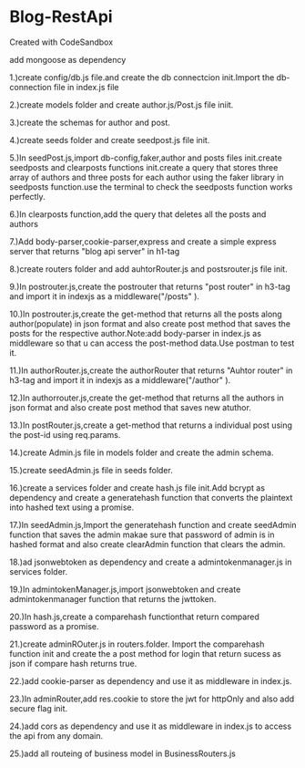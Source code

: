 # Blog-RestApi

Created with CodeSandbox

add mongoose as dependency

1.)create config/db.js file.and create the db connectcion init.Import the db-connection file in index.js file

2.)create models folder and create author.js/Post.js file iniit.

3.)create the schemas for author and post.

4.)create seeds folder and create seedpost.js file init.

5.)In seedPost.js,import db-config,faker,author and posts files init.create seedposts and clearposts functions init.create a query that stores three array of authors and three posts for each author using the faker library in seedposts function.use the terminal to check the seedposts function works perfectly.

6.)In clearposts function,add the query that deletes all the posts and authors

7.)Add body-parser,cookie-parser,express and create a simple express server that returns "blog api server" in h1-tag

8.)create routers folder and add auhtorRouter.js and postsrouter.js file init.

9.)In postrouter.js,create the postrouter that returns "post router" in h3-tag and import it in indexjs as a middleware("/posts" ).

10.)In postrouter.js,create the get-method that returns all the posts along author(populate) in json format and also create post method that saves the posts for the respective author.Note:add body-parser in index.js as middleware so that u can access the post-method data.Use postman to test it.

11.)In authorRouter.js,create the authorRouter that returns "Auhtor router" in h3-tag and import it in indexjs as a middleware("/author" ).

12.)In authorrouter.js,create the get-method that returns all the authors in json format and also create post method that saves new atuthor.

13.)In postRouter.js,create a get-method that returns a individual post using the post-id using req.params.

14.)create Admin.js file in models folder and create the admin schema.

15.)create seedAdmin.js file in seeds folder.

16.)create a services folder and create hash.js file init.Add bcrypt as dependency and create a generatehash function that converts the plaintext into hashed text using a promise.

17.)In seedAdmin.js,Import the generatehash function and create seedAdmin function that saves the admin makae sure that password of admin is in hashed format and also create clearAdmin function that clears the admin.

18.)ad jsonwebtoken as dependency and create a admintokenmanager.js in services folder.

19.)In admintokenManager.js,import jsonwebtoken and create admintokenmanager function that returns the jwttoken.

20.)In hash.js,create a comparehash functionthat return compared password as a promise.

21.)create adminROuter.js in routers.folder.
Import the comparehash function init and create the a post method for login that return sucess as json if compare hash returns true.

22.)add cookie-parser as dependency and use it as middleware in index.js.

23.)In adminRouter,add res.cookie to store the jwt for httpOnly and also add secure flag init.

24.)add cors as dependency and use it as middleware in index.js to access the api from any domain.

25.)add all routeing of business model in BusinessRouters.js